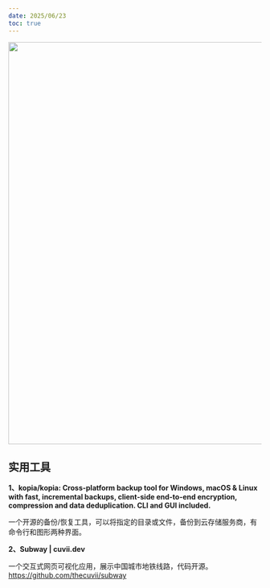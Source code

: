 ```yaml
---
date: 2025/06/23
toc: true
---
```


<img src="https://opengraph.githubassets.com/95ccd68cf26af6bb688871af20389c6da541ab71aae10c91695e286866717388/kopia/kopia" width="800" />

## 实用工具
**1、kopia/kopia: Cross-platform backup tool for Windows, macOS & Linux with fast, incremental backups, client-side end-to-end encryption, compression and data deduplication. CLI and GUI included.**

一个开源的备份/恢复工具，可以将指定的目录或文件，备份到云存储服务商，有命令行和图形两种界面。



**2、Subway | cuvii.dev**

一个交互式网页可视化应用，展示中国城市地铁线路，代码开源。<https://github.com/thecuvii/subway>



